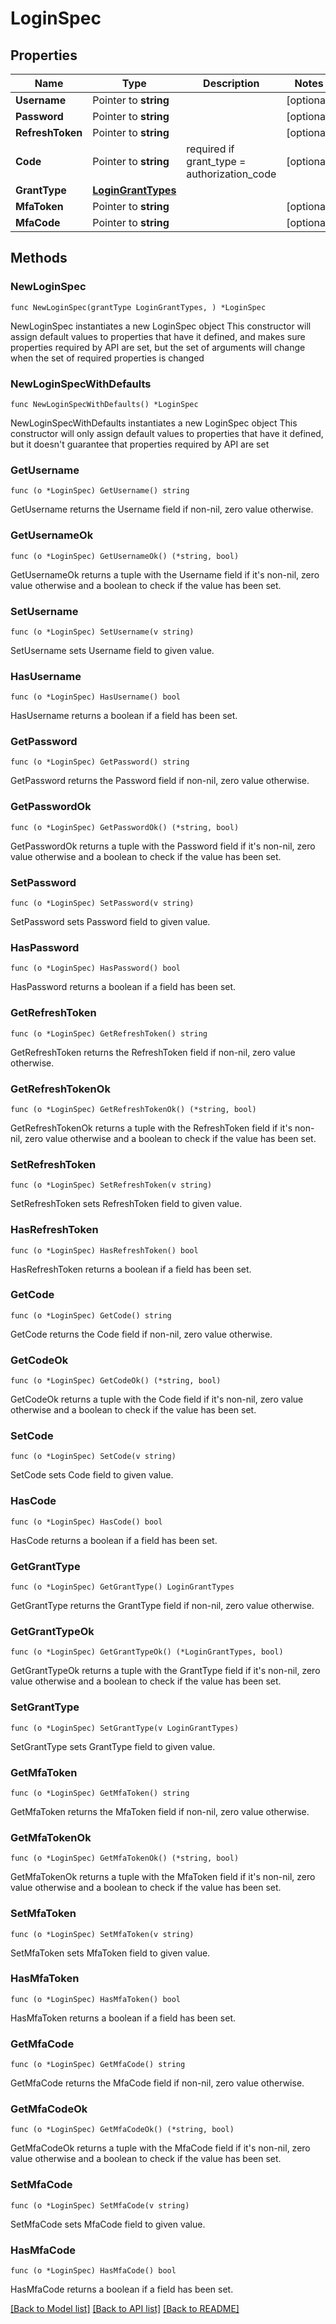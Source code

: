 # LoginSpec

## Properties

Name | Type | Description | Notes
------------ | ------------- | ------------- | -------------
**Username** | Pointer to **string** |  | [optional] 
**Password** | Pointer to **string** |  | [optional] 
**RefreshToken** | Pointer to **string** |  | [optional] 
**Code** | Pointer to **string** | required if grant_type &#x3D; authorization_code | [optional] 
**GrantType** | [**LoginGrantTypes**](LoginGrantTypes.md) |  | 
**MfaToken** | Pointer to **string** |  | [optional] 
**MfaCode** | Pointer to **string** |  | [optional] 

## Methods

### NewLoginSpec

`func NewLoginSpec(grantType LoginGrantTypes, ) *LoginSpec`

NewLoginSpec instantiates a new LoginSpec object
This constructor will assign default values to properties that have it defined,
and makes sure properties required by API are set, but the set of arguments
will change when the set of required properties is changed

### NewLoginSpecWithDefaults

`func NewLoginSpecWithDefaults() *LoginSpec`

NewLoginSpecWithDefaults instantiates a new LoginSpec object
This constructor will only assign default values to properties that have it defined,
but it doesn't guarantee that properties required by API are set

### GetUsername

`func (o *LoginSpec) GetUsername() string`

GetUsername returns the Username field if non-nil, zero value otherwise.

### GetUsernameOk

`func (o *LoginSpec) GetUsernameOk() (*string, bool)`

GetUsernameOk returns a tuple with the Username field if it's non-nil, zero value otherwise
and a boolean to check if the value has been set.

### SetUsername

`func (o *LoginSpec) SetUsername(v string)`

SetUsername sets Username field to given value.

### HasUsername

`func (o *LoginSpec) HasUsername() bool`

HasUsername returns a boolean if a field has been set.

### GetPassword

`func (o *LoginSpec) GetPassword() string`

GetPassword returns the Password field if non-nil, zero value otherwise.

### GetPasswordOk

`func (o *LoginSpec) GetPasswordOk() (*string, bool)`

GetPasswordOk returns a tuple with the Password field if it's non-nil, zero value otherwise
and a boolean to check if the value has been set.

### SetPassword

`func (o *LoginSpec) SetPassword(v string)`

SetPassword sets Password field to given value.

### HasPassword

`func (o *LoginSpec) HasPassword() bool`

HasPassword returns a boolean if a field has been set.

### GetRefreshToken

`func (o *LoginSpec) GetRefreshToken() string`

GetRefreshToken returns the RefreshToken field if non-nil, zero value otherwise.

### GetRefreshTokenOk

`func (o *LoginSpec) GetRefreshTokenOk() (*string, bool)`

GetRefreshTokenOk returns a tuple with the RefreshToken field if it's non-nil, zero value otherwise
and a boolean to check if the value has been set.

### SetRefreshToken

`func (o *LoginSpec) SetRefreshToken(v string)`

SetRefreshToken sets RefreshToken field to given value.

### HasRefreshToken

`func (o *LoginSpec) HasRefreshToken() bool`

HasRefreshToken returns a boolean if a field has been set.

### GetCode

`func (o *LoginSpec) GetCode() string`

GetCode returns the Code field if non-nil, zero value otherwise.

### GetCodeOk

`func (o *LoginSpec) GetCodeOk() (*string, bool)`

GetCodeOk returns a tuple with the Code field if it's non-nil, zero value otherwise
and a boolean to check if the value has been set.

### SetCode

`func (o *LoginSpec) SetCode(v string)`

SetCode sets Code field to given value.

### HasCode

`func (o *LoginSpec) HasCode() bool`

HasCode returns a boolean if a field has been set.

### GetGrantType

`func (o *LoginSpec) GetGrantType() LoginGrantTypes`

GetGrantType returns the GrantType field if non-nil, zero value otherwise.

### GetGrantTypeOk

`func (o *LoginSpec) GetGrantTypeOk() (*LoginGrantTypes, bool)`

GetGrantTypeOk returns a tuple with the GrantType field if it's non-nil, zero value otherwise
and a boolean to check if the value has been set.

### SetGrantType

`func (o *LoginSpec) SetGrantType(v LoginGrantTypes)`

SetGrantType sets GrantType field to given value.


### GetMfaToken

`func (o *LoginSpec) GetMfaToken() string`

GetMfaToken returns the MfaToken field if non-nil, zero value otherwise.

### GetMfaTokenOk

`func (o *LoginSpec) GetMfaTokenOk() (*string, bool)`

GetMfaTokenOk returns a tuple with the MfaToken field if it's non-nil, zero value otherwise
and a boolean to check if the value has been set.

### SetMfaToken

`func (o *LoginSpec) SetMfaToken(v string)`

SetMfaToken sets MfaToken field to given value.

### HasMfaToken

`func (o *LoginSpec) HasMfaToken() bool`

HasMfaToken returns a boolean if a field has been set.

### GetMfaCode

`func (o *LoginSpec) GetMfaCode() string`

GetMfaCode returns the MfaCode field if non-nil, zero value otherwise.

### GetMfaCodeOk

`func (o *LoginSpec) GetMfaCodeOk() (*string, bool)`

GetMfaCodeOk returns a tuple with the MfaCode field if it's non-nil, zero value otherwise
and a boolean to check if the value has been set.

### SetMfaCode

`func (o *LoginSpec) SetMfaCode(v string)`

SetMfaCode sets MfaCode field to given value.

### HasMfaCode

`func (o *LoginSpec) HasMfaCode() bool`

HasMfaCode returns a boolean if a field has been set.


[[Back to Model list]](../README.md#documentation-for-models) [[Back to API list]](../README.md#documentation-for-api-endpoints) [[Back to README]](../README.md)


